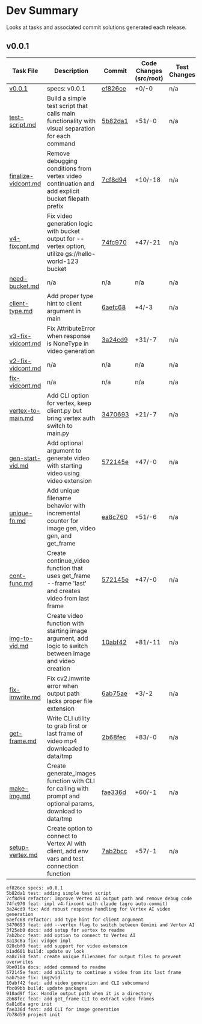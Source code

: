 # Dev Summary
Looks at tasks and associated commit solutions generated each release.

## v0.0.1

| Task File | Description | Commit | Code Changes (src/root) | Test Changes | Notes |
|-----------|-------------|--------|-------------------------|--------------|-------|
| [v0.0.1](.public-agdocs/specs/) | specs: v0.0.1 | [ef826ce](https://github.com/sutt/vidstr/commit/ef826ce) | +0/-0 | n/a | |
| [test-script.md](.public-agdocs/specs/test-script.md) | Build a simple test script that calls main functionality with visual separation for each command | [5b82da1](https://github.com/sutt/vidstr/commit/5b82da1) | +51/-0 | n/a | |
| [finalize-vidcont.md](.public-agdocs/specs/finalize-vidcont.md) | Remove debugging conditions from vertex video continuation and add explicit bucket filepath prefix | [7cf8d94](https://github.com/sutt/vidstr/commit/7cf8d94) | +10/-18 | n/a | |
| [v4-fixcont.md](.public-agdocs/specs/v4-fixcont.md) | Fix video generation logic with bucket output for --vertex option, utilize gs://hello-world-123 bucket | [74fc970](https://github.com/sutt/vidstr/commit/74fc970) | +47/-21 | n/a | |
| [need-bucket.md](.public-agdocs/specs/need-bucket.md) | n/a | n/a | n/a | n/a | |
| [client-type.md](.public-agdocs/specs/client-type.md) | Add proper type hint to client argument in main | [6aefc68](https://github.com/sutt/vidstr/commit/6aefc68) | +4/-3 | n/a | |
| [v3-fix-vidcont.md](.public-agdocs/specs/v3-fix-vidcont.md) | Fix AttributeError when response is NoneType in video generation | [3a24cd9](https://github.com/sutt/vidstr/commit/3a24cd9) | +31/-7 | n/a | |
| [v2-fix-vidcont.md](.public-agdocs/specs/v2-fix-vidcont.md) | n/a | n/a | n/a | n/a | |
| [fix-vidcont.md](.public-agdocs/specs/fix-vidcont.md) | n/a | n/a | n/a | n/a | |
| [vertex-to-main.md](.public-agdocs/specs/vertex-to-main.md) | Add CLI option for vertex, keep client.py but bring vertex auth switch to main.py | [3470693](https://github.com/sutt/vidstr/commit/3470693) | +21/-7 | n/a | |
| [gen-start-vid.md](.public-agdocs/specs/gen-start-vid.md) | Add optional argument to generate video with starting video using video extension | [572145e](https://github.com/sutt/vidstr/commit/572145e) | +47/-0 | n/a | |
| [unique-fn.md](.public-agdocs/specs/unique-fn.md) | Add unique filename behavior with incremental counter for image gen, video gen, and get_frame | [ea8c760](https://github.com/sutt/vidstr/commit/ea8c760) | +51/-6 | n/a | |
| [cont-func.md](.public-agdocs/specs/cont-func.md) | Create continue_video function that uses get_frame --frame 'last' and creates video from last frame | [572145e](https://github.com/sutt/vidstr/commit/572145e) | +47/-0 | n/a | |
| [img-to-vid.md](.public-agdocs/specs/img-to-vid.md) | Create video function with starting image argument, add logic to switch between image and video creation | [10abf42](https://github.com/sutt/vidstr/commit/10abf42) | +81/-11 | n/a | |
| [fix-imwrite.md](.public-agdocs/specs/fix-imwrite.md) | Fix cv2.imwrite error when output path lacks proper file extension | [6ab75ae](https://github.com/sutt/vidstr/commit/6ab75ae) | +3/-2 | n/a | |
| [get-frame.md](.public-agdocs/specs/get-frame.md) | Write CLI utility to grab first or last frame of video mp4 downloaded to data/tmp | [2b68fec](https://github.com/sutt/vidstr/commit/2b68fec) | +83/-0 | n/a | |
| [make-img.md](.public-agdocs/specs/make-img.md) | Create generate_images function with CLI for calling with prompt and optional params, download to data/tmp | [fae336d](https://github.com/sutt/vidstr/commit/fae336d) | +60/-1 | n/a | |
| [setup-vertex.md](.public-agdocs/specs/setup-vertex.md) | Create option to connect to Vertex AI with client, add env vars and test connection function | [7ab2bcc](https://github.com/sutt/vidstr/commit/7ab2bcc) | +57/-1 | n/a | |

```
ef826ce specs: v0.0.1
5b82da1 test: adding simple test script
7cf8d94 refactor: Improve Vertex AI output path and remove debug code
74fc970 feat: impl v4-fixcont with claude (agro auto-commit)
3a24cd9 fix: Add robust response handling for Vertex AI video generation
6aefc68 refactor: add type hint for client argument
3470693 feat: add --vertex flag to switch between Gemini and Vertex AI
3f25eb0 docs: add setup for vertex to readme
7ab2bcc feat: add option to connect to Vertex AI
3a13c6a fix: vidgen impl
028cbf0 feat: add support for video extension
b1ad601 build: update uv lock
ea8c760 feat: create unique filenames for output files to prevent overwrites
9be016a docs: added command to readme
572145e feat: add ability to continue a video from its last frame
6ab75ae fix: img2vid
10abf42 feat: add video generation and CLI subcommand
fbc09bb build: update packages
910ad9f fix: Handle output path when it is a directory
2b68fec feat: add get_frame CLI to extract video frames
6a81d6a agro init
fae336d feat: add CLI for image generation
7b78d59 project init
```